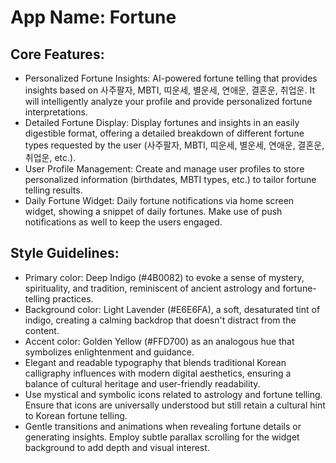 # **App Name**: Fortune

## Core Features:

- Personalized Fortune Insights: AI-powered fortune telling that provides insights based on 사주팔자, MBTI, 띠운세, 별운세, 연애운, 결혼운, 취업운. It will intelligently analyze your profile and provide personalized fortune interpretations.
- Detailed Fortune Display: Display fortunes and insights in an easily digestible format, offering a detailed breakdown of different fortune types requested by the user (사주팔자, MBTI, 띠운세, 별운세, 연애운, 결혼운, 취업운, etc.).
- User Profile Management: Create and manage user profiles to store personalized information (birthdates, MBTI types, etc.) to tailor fortune telling results.
- Daily Fortune Widget: Daily fortune notifications via home screen widget, showing a snippet of daily fortunes. Make use of push notifications as well to keep the users engaged.

## Style Guidelines:

- Primary color: Deep Indigo (#4B0082) to evoke a sense of mystery, spirituality, and tradition, reminiscent of ancient astrology and fortune-telling practices.
- Background color: Light Lavender (#E6E6FA), a soft, desaturated tint of indigo, creating a calming backdrop that doesn't distract from the content.
- Accent color: Golden Yellow (#FFD700) as an analogous hue that symbolizes enlightenment and guidance.
- Elegant and readable typography that blends traditional Korean calligraphy influences with modern digital aesthetics, ensuring a balance of cultural heritage and user-friendly readability.
- Use mystical and symbolic icons related to astrology and fortune telling. Ensure that icons are universally understood but still retain a cultural hint to Korean fortune telling.
- Gentle transitions and animations when revealing fortune details or generating insights. Employ subtle parallax scrolling for the widget background to add depth and visual interest.